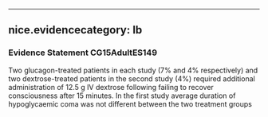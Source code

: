 
---
nice.evidencecategory: Ib
---

### Evidence Statement CG15AdultES149
Two glucagon-treated patients in each study (7% and 4% respectively) and two dextrose-treated patients in the second study (4%) required additional administration of 12.5 g IV dextrose following failing to recover consciousness after 15 minutes. In the first study average duration of hypoglycaemic coma was not different between the two treatment groups


